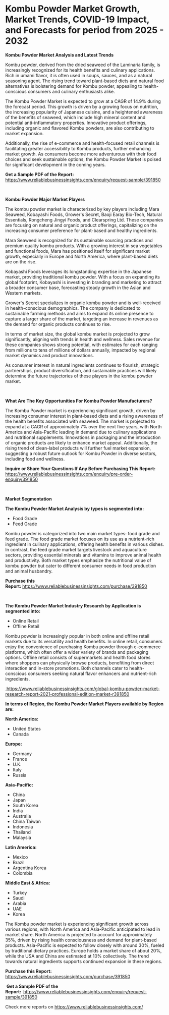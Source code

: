 <p><h1>Kombu Powder Market Growth, Market Trends, COVID-19 Impact, and Forecasts for period from 2025 - 2032</h1></p><p><strong>Kombu Powder Market Analysis and Latest Trends</strong></p>
<p><p>Kombu powder, derived from the dried seaweed of the Laminaria family, is increasingly recognized for its health benefits and culinary applications. Rich in umami flavor, it is often used in soups, sauces, and as a natural seasoning agent. The rising trend toward plant-based diets and natural food alternatives is bolstering demand for Kombu powder, appealing to health-conscious consumers and culinary enthusiasts alike.</p><p>The Kombu Powder Market is expected to grow at a CAGR of 14.9% during the forecast period. This growth is driven by a growing focus on nutrition, the increasing popularity of Japanese cuisine, and a heightened awareness of the benefits of seaweed, which include high mineral content and potential anti-inflammatory properties. Innovative product offerings, including organic and flavored Kombu powders, are also contributing to market expansion.</p><p>Additionally, the rise of e-commerce and health-focused retail channels is facilitating greater accessibility to Kombu products, further enhancing market growth. As consumers become more adventurous with their food choices and seek sustainable options, the Kombu Powder Market is poised for significant development in the coming years.</p></p>
<p><strong>Get a Sample PDF of the Report:&nbsp;</strong> <a href="https://www.reliablebusinessinsights.com/enquiry/request-sample/391850?utm_campaign=118&utm_medium=2&utm_source=Github&utm_content=ia&utm_term=16012025&utm_id=kombu-powder">https://www.reliablebusinessinsights.com/enquiry/request-sample/391850</a></p>
<p>&nbsp;</p>
<p><strong>Kombu Powder Major Market Players</strong></p>
<p><p>The kombu powder market is characterized by key players including Mara Seaweed, Kobayashi Foods, Grower's Secret, Baoji Earay Bio-Tech, Natural Essentials, Rongcheng Jingyi Foods, and Clearspring Ltd. These companies are focusing on natural and organic product offerings, capitalizing on the increasing consumer preference for plant-based and healthy ingredients.</p><p>Mara Seaweed is recognized for its sustainable sourcing practices and premium quality kombu products. With a growing interest in sea vegetables and functional foods, Mara has positioned itself for significant market growth, especially in Europe and North America, where plant-based diets are on the rise.</p><p>Kobayashi Foods leverages its longstanding expertise in the Japanese market, providing traditional kombu powder. With a focus on expanding its global footprint, Kobayashi is investing in branding and marketing to attract a broader consumer base, forecasting steady growth in the Asian and Western markets.</p><p>Grower's Secret specializes in organic kombu powder and is well-received in health-conscious demographics. The company is dedicated to sustainable farming methods and aims to expand its online presence to capture a larger share of the market, targeting an increase in revenues as the demand for organic products continues to rise.</p><p>In terms of market size, the global kombu market is projected to grow significantly, aligning with trends in health and wellness. Sales revenue for these companies shows strong potential, with estimates for each ranging from millions to tens of millions of dollars annually, impacted by regional market dynamics and product innovations.</p><p>As consumer interest in natural ingredients continues to flourish, strategic partnerships, product diversification, and sustainable practices will likely determine the future trajectories of these players in the kombu powder market.</p></p>
<p>&nbsp;</p>
<p><strong>What Are The Key Opportunities For Kombu Powder Manufacturers?</strong></p>
<p><p>The Kombu Powder market is experiencing significant growth, driven by increasing consumer interest in plant-based diets and a rising awareness of the health benefits associated with seaweed. The market is projected to expand at a CAGR of approximately 7% over the next five years, with North America and Asia-Pacific leading in demand due to culinary applications and nutritional supplements. Innovations in packaging and the introduction of organic products are likely to enhance market appeal. Additionally, the rising trend of clean-label products will further fuel market expansion, suggesting a robust future outlook for Kombu Powder in diverse sectors, including food and wellness.</p></p>
<p><strong>Inquire or Share Your Questions If Any Before Purchasing This Report:</strong> <a href="https://www.reliablebusinessinsights.com/enquiry/pre-order-enquiry/391850?utm_campaign=118&utm_medium=2&utm_source=Github&utm_content=ia&utm_term=16012025&utm_id=kombu-powder">https://www.reliablebusinessinsights.com/enquiry/pre-order-enquiry/391850</a></p>
<p>&nbsp;</p>
<p><strong>Market Segmentation</strong></p>
<p><strong>The Kombu Powder Market Analysis by types is segmented into:</strong></p>
<p><ul><li>Food Grade</li><li>Feed Grade</li></ul></p>
<p><p>Kombu powder is categorized into two main market types: food grade and feed grade. The food grade market focuses on its use as a nutrient-rich ingredient in culinary applications, offering health benefits in various dishes. In contrast, the feed grade market targets livestock and aquaculture sectors, providing essential minerals and vitamins to improve animal health and productivity. Both market types emphasize the nutritional value of kombu powder but cater to different consumer needs in food production and animal husbandry.</p></p>
<p><strong>Purchase this Report:&nbsp;</strong><a href="https://www.reliablebusinessinsights.com/purchase/391850?utm_campaign=118&utm_medium=2&utm_source=Github&utm_content=ia&utm_term=16012025&utm_id=kombu-powder">https://www.reliablebusinessinsights.com/purchase/391850</a></p>
<p>&nbsp;</p>
<p><strong>The Kombu Powder Market Industry Research by Application is segmented into:</strong></p>
<p><ul><li>Online Retail</li><li>Offline Retail</li></ul></p>
<p><p>Kombu powder is increasingly popular in both online and offline retail markets due to its versatility and health benefits. In online retail, consumers enjoy the convenience of purchasing Kombu powder through e-commerce platforms, which often offer a wider variety of brands and packaging options. Offline retail consists of supermarkets and health food stores where shoppers can physically browse products, benefiting from direct interaction and in-store promotions. Both channels cater to health-conscious consumers seeking natural flavor enhancers and nutrient-rich ingredients.</p></p>
<p><a href="https://www.reliablebusinessinsights.com/global-kombu-powder-market-research-report-2021-professional-edition-market-r391850?utm_campaign=118&utm_medium=2&utm_source=Github&utm_content=ia&utm_term=16012025&utm_id=kombu-powder">&nbsp;https://www.reliablebusinessinsights.com/global-kombu-powder-market-research-report-2021-professional-edition-market-r391850</a></p>
<p><strong>In terms of Region, the Kombu Powder Market Players available by Region are:</strong></p>
<p>
    <p> <strong> North America: </strong>
        <ul>
            <li>United States</li>
            <li>Canada</li>
        </ul>
        </p> 
    <p> <strong> Europe: </strong>
        <ul>
            <li>Germany</li>
            <li>France</li>
            <li>U.K.</li>
            <li>Italy</li>
            <li>Russia</li>
        </ul>
        </p> 
    <p> <strong> Asia-Pacific: </strong>
        <ul>
            <li>China</li>
            <li>Japan</li>
            <li>South Korea</li>
            <li>India</li>
            <li>Australia</li>
            <li>China Taiwan</li>
            <li>Indonesia</li>
            <li>Thailand</li>
            <li>Malaysia</li>
        </ul>
        </p> 
    <p> <strong> Latin America: </strong>
        <ul>
            <li>Mexico</li>
            <li>Brazil</li>
            <li>Argentina Korea</li>
            <li>Colombia</li>
        </ul>
        </p> 
    <p> <strong> Middle East & Africa: </strong>
        <ul>
            <li>Turkey</li>
            <li>Saudi</li>
            <li>Arabia</li>
            <li>UAE</li>
            <li>Korea</li>
        </ul>
    </p>
    </p>
<p><p>The Kombu powder market is experiencing significant growth across various regions, with North America and Asia-Pacific anticipated to lead in market share. North America is projected to account for approximately 35%, driven by rising health consciousness and demand for plant-based products. Asia-Pacific is expected to follow closely with around 30%, fueled by traditional dietary practices. Europe holds a market share of about 20%, while the USA and China are estimated at 10% collectively. The trend towards natural ingredients supports continued expansion in these regions.</p></p>
<p><strong>Purchase this Report: </strong><a href="https://www.reliablebusinessinsights.com/purchase/391850?utm_campaign=118&utm_medium=2&utm_source=Github&utm_content=ia&utm_term=16012025&utm_id=kombu-powder">https://www.reliablebusinessinsights.com/purchase/391850</a></p>
<p>&nbsp;<strong>Get a Sample PDF of the Report:&nbsp;&nbsp;</strong><a href="https://www.reliablebusinessinsights.com/enquiry/request-sample/391850?utm_campaign=118&utm_medium=2&utm_source=Github&utm_content=ia&utm_term=16012025&utm_id=kombu-powder">https://www.reliablebusinessinsights.com/enquiry/request-sample/391850</a></p>
<p><strong></strong></p>
<p>Check more reports on <a href="https://www.reliablebusinessinsights.com/?utm_campaign=118&utm_medium=2&utm_source=Github&utm_content=ia&utm_term=16012025&utm_id=kombu-powder">https://www.reliablebusinessinsights.com/</a></p>